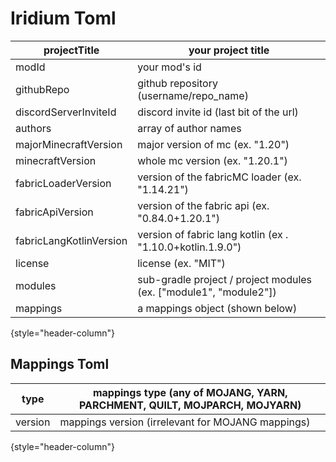 # Iridium Toml

| projectTitle            | your project title                                                |
|-------------------------|-------------------------------------------------------------------|
| modId                   | your mod's id                                                     |
| githubRepo              | github repository (username/repo_name)                            |
| discordServerInviteId   | discord invite id (last bit of the url)                           |
| authors                 | array of author names                                             |
| majorMinecraftVersion   | major version of mc (ex. "1.20")                                  |
| minecraftVersion        | whole mc version (ex. "1.20.1")                                   |
| fabricLoaderVersion     | version of the fabricMC loader (ex. "1.14.21")                    |
| fabricApiVersion        | version of the fabric api (ex. "0.84.0+1.20.1")                   |
| fabricLangKotlinVersion | version of fabric lang kotlin (ex . "1.10.0+kotlin.1.9.0")        |
| license                 | license (ex. "MIT")                                               |
| modules                 | sub-gradle project / project modules (ex. ["module1", "module2"]) |
| mappings                | a mappings object (shown below)                                   |
{style="header-column"}

## Mappings Toml
| type    | mappings type (any of MOJANG, YARN, PARCHMENT, QUILT, MOJPARCH, MOJYARN) |
|---------|--------------------------------------------------------------------------|
| version | mappings version (irrelevant for MOJANG mappings)                        |
{style="header-column"}
